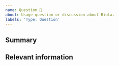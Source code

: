 ```yaml
---
name: Question 🤔
about: Usage question or discussion about Biota.
labels: 'Type: Question'
---
```


<!--
  To make it easier for us to help you, please include as much useful information as possible.

  Right now the best channel to talk about Biota is on http://fauna-community.slack.com in the #biota channel.

  Before opening a new issue, please search existing issues https://github.com/gahabeen/biota/issues
-->

## Summary

## Relevant information

<!-- Provide as much useful information as you can -->
